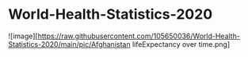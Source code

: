 # World-Health-Statistics-2020


![image][https://raw.githubusercontent.com/105650036/World-Health-Statistics-2020/main/pic/Afghanistan lifeExpectancy over time.png]
